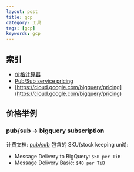 ```yaml
---
layout: post
title: gcp 
category: 工具
tags: [gcp]
keywords: gcp
---
```


## 索引
- [价格计算器](https://cloud.google.com/products/calculator)
- [Pub/Sub service pricing](https://cloud.google.com/pubsub/pricing)
- [https://cloud.google.com/bigquery/pricing](https://cloud.google.com/bigquery/pricing)

## 价格举例
### pub/sub -> bigquery subscription
计费文档: [pub/sub](https://cloud.google.com/pubsub/pricing)
包含的 SKU(stock keeping unit):
- Message Delivery to BigQuery: `$50 per TiB` 
- Message Delivery Basic: `$40 per TiB`